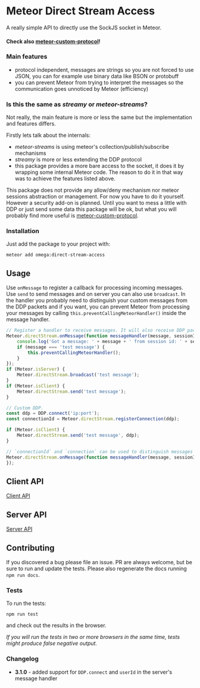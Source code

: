 # Meteor Direct Stream Access

A really simple API to directly use the SockJS socket in Meteor.

#### **Check also [meteor-custom-protocol](https://github.com/wojtkowiak/meteor-custom-protocol)!**

### Main features

- protocol independent, messages are strings so you are not forced to use JSON, you can for example use binary data like BSON or protobuff
- you can prevent Meteor from trying to interpret the messages so the communication goes unnoticed by Meteor (efficiency)

### Is this the same as *streamy* or *meteor-streams*?

Not really, the main feature is more or less the same but the implementation and features differs.

Firstly lets talk about the internals:
- *meteor-streams* is using meteor's collection/publish/subscribe mechanisms
- *streamy* is more or less extending the DDP protocol
- this package provides a more bare access to the socket, it does it by wrapping some internal Meteor code.
The reason to do it in that way was to achieve the features listed above.
 
This package does not provide any allow/deny mechanism nor meteor sessions abstraction or management. For now you have to do it yourself.
However a security add-on is planned. Until you want to mess a little with DDP or just send some data this package will be ok, but what you will probably find more useful is [meteor-custom-protocol](https://github.com/wojtkowiak/meteor-custom-protocol).

### Installation

Just add the package to your project with:

`meteor add omega:direct-stream-access`

## Usage

Use `onMessage` to register a callback for processing incoming messages. Use `send` to send messages and on server you can also use `broadcast`. 
In the handler you probably need to distinguish your custom messages from the DDP packets and if you want, you can prevent Meteor from processing your messages by calling `this.preventCallingMeteorHandler()` inside the message handler.

```javascript
// Register a handler to receive messages. It will also receive DDP packets.
Meteor.directStream.onMessage(function messageHandler(message, sessionId, userId) {
    console.log('Got a message: ' + message + ' from session id: ' + sessionId);
    if (message === 'test message') {
        this.preventCallingMeteorHandler();
    }
});
if (Meteor.isServer) {
    Meteor.directStream.broadcast('test message');
}
if (Meteor.isClient) {
    Meteor.directStream.send('test message');
}

// Custom DDP.
const ddp = DDP.connect('ip:port');
const connectionId = Meteor.directStream.registerConnection(ddp);

if (Meteor.isClient) {
    Meteor.directStream.send('test message', ddp);
}

// `connectionId` and `connection` can be used to distinguish messages coming from additional DDP connection.
Meteor.directStream.onMessage(function messageHandler(message, sessionId, userId, connectionId, connection) {
});

```

## Client API

[Client API](CLIENT.md)

## Server API

[Server API](SERVER.md)

## Contributing

If you discovered a bug please file an issue. PR are always welcome, but be sure to run and update the tests.
Please also regenerate the docs running `npm run docs`.

### Tests

To run the tests:

`npm run test`

and check out the results in the browser.

*If you will run the tests in two or more browsers in the same time, tests might produce false negative output.*

### Changelog

- **3.1.0** - added support for `DDP.connect` and `userId` in the server's message handler 